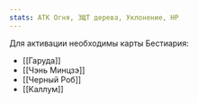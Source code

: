 ```yaml
---
stats: АТК Огня, ЗЩТ дерева, Уклонение, HP
---
```

Для активации необходимы карты Бестиария:
- [[Гаруда]]
- [[Чэнь Минцзэ]]
- [[Черный Роб]]
- [[Каллум]]